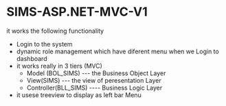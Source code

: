 # SIMS-ASP.NET-MVC-V1

it works the following functionality
 - Login to the system
 - dynamic role management which have diferent menu when we Login to dashboard 
 - it works really in 3 tiers (MVC)
      - Model (BOL_SIMS) --- the Business Object Layer
      - View(SIMS) --- the view of peresentation Layer
      - Controller(BLL_SIMS) ---- Business Logic Layer
 -  it usese treeview to display as left bar Menu   

